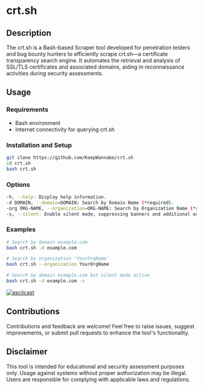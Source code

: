 # crt.sh

## Description
The crt.sh is a Bash-based Scraper tool developed for penetration testers and bug bounty hunters to efficiently scrape crt.sh—a certificate transparency search engine. It automates the retrieval and analysis of SSL/TLS certificates and associated domains, aiding in reconnaissance activities during security assessments.

## Usage
### Requirements
 - Bash environment
 - Internet connectivity for querying crt.sh

### Installation and Setup
```bash
git clone https://github.com/KeepWannabe/crt.sh
cd crt.sh
bash crt.sh
```

### Options
```bash
-h, --help: Display help information.
-d DOMAIN, --domain=DOMAIN: Search by Domain Name (*required).
-org ORG-NAME, --organization=ORG-NAME: Search by Organization Name (*required).
-s, --silent: Enable silent mode, suppressing banners and additional output.
```

### Examples
```bash
# Search by domain example.com
bash crt.sh -d example.com

# Search by organization 'YourOrgName'
bash crt.sh --organization YourOrgName

# Search by domain example.com but silent mode active
bash crt.sh -d example.com -s
```

[![asciicast](https://asciinema.org/a/WzxlWuJSpF3YgwdOPQQ4pOioH.svg)](https://asciinema.org/a/WzxlWuJSpF3YgwdOPQQ4pOioH)

## Contributions
Contributions and feedback are welcome! Feel free to raise issues, suggest improvements, or submit pull requests to enhance the tool's functionality.

## Disclaimer
This tool is intended for educational and security assessment purposes only. Usage against systems without proper authorization may be illegal. Users are responsible for complying with applicable laws and regulations.
